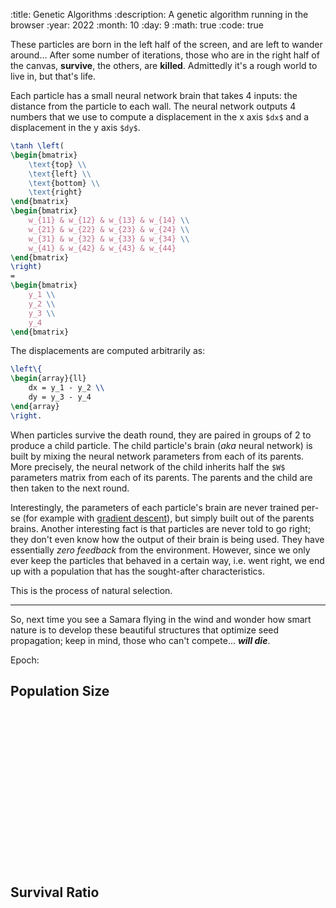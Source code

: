 :title: Genetic Algorithms
:description: A genetic algorithm running in the browser
:year: 2022
:month: 10
:day: 9
:math: true
:code: true

These particles are born in the left half of the screen, and are left to wander around... After some number of iterations, those who are in the right half of the canvas, **survive**, the others, are **killed**. Admittedly it's a rough world to live in, but that's life.

Each particle has a small neural network brain that takes 4 inputs: the distance from the particle to each wall. The neural network outputs 4 numbers that we use to compute a displacement in the x axis `$dx$` and a displacement in the y axis `$dy$`.

```latex
\tanh \left(
\begin{bmatrix}
    \text{top} \\
    \text{left} \\
    \text{bottom} \\
    \text{right}
\end{bmatrix}
\begin{bmatrix}
    w_{11} & w_{12} & w_{13} & w_{14} \\
    w_{21} & w_{22} & w_{23} & w_{24} \\
    w_{31} & w_{32} & w_{33} & w_{34} \\
    w_{41} & w_{42} & w_{43} & w_{44}
\end{bmatrix}
\right)
=
\begin{bmatrix}
    y_1 \\
    y_2 \\
    y_3 \\
    y_4
\end{bmatrix}
```

The displacements are computed arbitrarily as:

```latex
\left\{
\begin{array}{ll}
    dx = y_1 - y_2 \\
    dy = y_3 - y_4
\end{array}
\right.
```

When particles survive the death round, they are paired in groups of 2 to produce a child particle. The child particle's brain (*aka* neural network) is built by mixing the neural network parameters from each of its parents. More precisely, the neural network of the child inherits half the `$W$` parameters matrix from each of its parents. The parents and the child are then taken to the next round.

Interestingly, the parameters of each particle's brain are never trained per-se (for example with [gradient descent](https://en.wikipedia.org/wiki/Gradient_descent)), but simply built out of the parents brains. Another interesting fact is that particles are never told to go right; they don't even know how the output of their brain is being used. They have essentially *zero feedback* from the environment. However, since we only ever keep the particles that behaved in a certain way, i.e. went right, we end up with a population that has the sought-after characteristics.

This is the process of natural selection.

---

So, next time you see a Samara flying in the wind and wonder how smart nature is to develop these beautiful structures that optimize seed propagation; keep in mind, those who can't compete... ***will die***.

<div class="article-center-column article-block"><canvas id="canvas" style="width: 50%;"></canvas><div>Epoch: <span id="status"></span></div></div>

## Population Size

<div class="article-center-row article-block"><div id="population_size" style="width: 100%; height: 250px;"></div></div>

## Survival Ratio

<div class="article-center-row article-block"><div id="survival_ratio" style="width: 100%; height: 250px;"></div></div>

<script src="https://cdnjs.cloudflare.com/ajax/libs/d3/7.9.0/d3.min.js" integrity="sha512-vc58qvvBdrDR4etbxMdlTt4GBQk1qjvyORR2nrsPsFPyrs+/u5c3+1Ct6upOgdZoIl7eq6k3a1UPDSNAQi/32A==" crossorigin="anonymous" referrerpolicy="no-referrer"></script>
<script src="/scripts/canvas.js"></script>
<script src="/scripts/plot.js"></script>
<script src="/scripts/matrix.js"></script>
<script src="/assets/genetic/genetic.js"></script>
